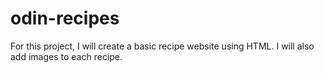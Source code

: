 # odin-recipes
For this project, I will create a basic recipe website using HTML. I will also add images to each recipe.